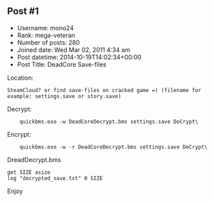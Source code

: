 ## Post #1
- Username: mono24
- Rank: mega-veteran
- Number of posts: 280
- Joined date: Wed Mar 02, 2011 4:34 am
- Post datetime: 2014-10-19T14:02:34+00:00
- Post Title: DeadCore Save-files

Location:

```
SteamCloud? or find save-files on cracked game =) (filename for example: settings.save or story.save)
```

Decrypt:

```
    quickbms.exe -w DeadCoreDecrypt.bms settings.save DeCrypt\
```

Encrypt:

```
    quickbms.exe -w -r DeadCoreDecrypt.bms settings.save DeCrypt\
```

DreadDecrypt.bms

```
get SIZE asize
log "decrypted_save.txt" 0 SIZE
```


Enjoy
